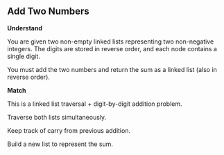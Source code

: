 ## Add Two Numbers

**Understand**

You are given two non-empty linked lists representing two non-negative integers.
The digits are stored in reverse order, and each node contains a single digit.

You must add the two numbers and return the sum as a linked list (also in reverse order).

**Match**

This is a linked list traversal + digit-by-digit addition problem.

Traverse both lists simultaneously.

Keep track of carry from previous addition.

Build a new list to represent the sum.
